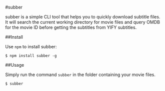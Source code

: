 #subber

subber is a simple CLI tool that helps you to quickly download subtitle files. It will search the current working directory for movie files and query OMDB for the movie ID before getting the subtitles from YIFY subtitles.

##Install

Use `npm` to install subber:

    $ npm install subber -g

##Usage

Simply run the command `subber` in the folder containing your movie files.

    $ subber

